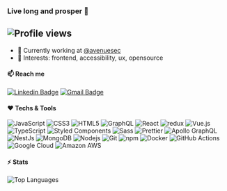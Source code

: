 ### Live long and prosper 🖖

![Profile views](https://gpvc.arturio.dev/rafasirotheau)
---

- 🏢 Currently working at [@avenuesec](https://github.com/avenuesec)
- 💬 Interests: frontend, accessibility, ux, opensource

#### 📫 Reach me
[![Linkedin Badge](https://img.shields.io/badge/-rafasirotheau-blue?style=flat-square&logo=Linkedin&logoColor=white&link=https://www.linkedin.com/in/rafasirotheau/)](https://www.linkedin.com/in/rafasirotheau/)
[![Gmail Badge](https://img.shields.io/badge/-lealyfkkt@relay.firefox.com-c14438?style=flat-square&logo=Gmail&logoColor=white&link=mailto:lealyfkkt@relay.firefox.com)](mailto:lealyfkkt@relay.firefox.com)


#### ❤️ Techs & Tools

![JavaScript](https://img.shields.io/badge/-JavaScript-fcdc00?style=flat-square&logo=javascript&logoColor=black)
![CSS3](https://img.shields.io/badge/-CSS3-016db4?style=flat-square&logo=css3&logoColor=white)
![HTML5](https://img.shields.io/badge/-HTML5-E34F26?style=flat-square&logo=html5&logoColor=white)
![GraphQL](https://img.shields.io/badge/-GraphQL-E10098?style=flat-square&logo=graphql&logoColor=white)
![React](https://img.shields.io/badge/-React-212121?style=flat-square&logo=react&logoColor=5ed3f3)
![redux](https://img.shields.io/badge/-Redux-764ABC?style=flat-square&logo=redux&logoColor=white)
![Vue.js](https://img.shields.io/badge/-Vue.js-32475b?style=flat-square&logo=vuedotjs&logoColor=3fb27f)
![TypeScript](https://img.shields.io/badge/-TypeScript-007ACC?style=flat-square&logo=typescript&logoColor=white)
![Styled Components](https://img.shields.io/badge/-Styled_Components-db7092?style=flat-square&logo=styled-components&logoColor=white)
![Sass](https://img.shields.io/badge/-Sass-CC6699?style=flat-square&logo=sass&logoColor=white)
![Prettier](https://img.shields.io/badge/-Prettier-F7B93E?style=flat-square&logo=prettier&logoColor=white)
![Apollo GraphQL](https://img.shields.io/badge/-Apollo%20GraphQL-311C87?style=flat-square&logo=apollo-graphql&logoColor=white)
![NestJs](https://img.shields.io/badge/-NestJs-ea2845?style=flat-square&logo=nestjs&logoColor=white)
![MongoDB](https://img.shields.io/badge/-MongoDB-13aa52?style=flat-square&logo=mongodb&logoColor=white)
![Nodejs](https://img.shields.io/badge/-Nodejs-43853d?style=flat-square&logo=Node.js&logoColor=white)
![Git](https://img.shields.io/badge/-Git-F05032?style=flat-square&logo=git&logoColor=white)
![npm](https://img.shields.io/badge/-NPM-CB3837?style=flat-square&logo=npm&logoColor=white)
![Docker](https://img.shields.io/badge/-Docker-0997e5?style=flat-square&logo=docker&logoColor=white)
![GitHub Actions](https://img.shields.io/badge/-Github_Actions-2088FF?style=flat-square&logo=github-actions&logoColor=white)
![Google Cloud](https://img.shields.io/badge/-Google_Cloud_Platform-1a73e8?style=flat-square&logo=google-cloud&logoColor=white)
![Amazon AWS](https://img.shields.io/badge/Amazon%20AWS-242e3c?style=flat-square&logo=amazon-aws&logoColor=f79400)


#### ⚡ Stats
![Top Languages](https://github-readme-stats.vercel.app/api/top-langs/?username=rafasirotheau&layout=compact&langs_count=16&theme=monokai)

<!-- ![Top Languages](https://github-readme-stats.vercel.app/api?username=rafasirotheau&show_icons=true&theme=monokai&include_all_commits=true&count_private=true) -->
